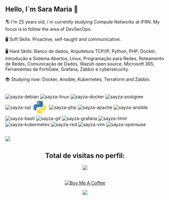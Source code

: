 ## Hello, I`m Sara Maria 👋


🌎 I'm 25 years old, i`m currently studying Compute Networks at IFRN. My focus is to follow the area of DevSecOps. 

🖥️ Soft Skills: Proactive, self-taught and communicative. 

🖥️ Hard Skills: Banco de dados, Arquitetura TCP/IP, Python, PHP, Docker, Introdução a Sistema Abertos, Linux, Programação para Redes, Roteamento de Redes, Comunicação de Dados, Wazuh open source, Microsoft 365, Ferramentas da FortiGate, Grafana, Zabbix e cybersecurity. 

📚 Studying now: Docker, Ansible, Kubernetes, Terraform and Zabbix. 


<div style="display: inline_block"><br>
  <img align="center" alt="sayza-debian" height="50" width="50" src="https://cdn.jsdelivr.net/gh/devicons/devicon/icons/debian/debian-original-wordmark.svg">
  <img align="center" alt="sayza-linux" height="50" width="50" src="https://cdn.jsdelivr.net/gh/devicons/devicon/icons/linux/linux-plain.svg" />
  <img align="center" alt="sayza-docker" height="50" width="50" src="https://cdn.jsdelivr.net/gh/devicons/devicon/icons/docker/docker-original-wordmark.svg" />
  <img align="center" alt="sayza-postgree" height="50" width="50" src="https://cdn.jsdelivr.net/gh/devicons/devicon/icons/postgresql/postgresql-original-wordmark.svg">
  <img align="center" alt="sayza-sql" height="60" width="60" src="https://cdn.jsdelivr.net/gh/devicons/devicon/icons/mysql/mysql-original-wordmark.svg">
  <img align="center" alt="sayza-Python" height="50" width="50" src="https://raw.githubusercontent.com/devicons/devicon/master/icons/python/python-original.svg">
  <img align="center" alt="sayza-php" height="50" width="50" src="https://cdn.jsdelivr.net/gh/devicons/devicon/icons/php/php-original.svg" />
  <img align="center" alt="sayza-apache" height="50" width="50" src="https://cdn.jsdelivr.net/gh/devicons/devicon/icons/apache/apache-original-wordmark.svg" />
  <img align="center" alt="sayza-ansible" height="50" width="50" src="https://cdn.jsdelivr.net/gh/devicons/devicon/icons/ansible/ansible-original-wordmark.svg" />
  <img align="center" alt="sayza-bash" height="50" width="50"src="https://cdn.jsdelivr.net/gh/devicons/devicon/icons/bash/bash-original.svg" />
  <img align="center" alt="sayza-git" height="50" width="50"src="https://cdn.jsdelivr.net/gh/devicons/devicon/icons/git/git-original-wordmark.svg" />
  <img align="center" alt="sayza-grafana" height="50" width="50"src="https://cdn.jsdelivr.net/gh/devicons/devicon/icons/grafana/grafana-original-wordmark.svg" />
  <img align="center" alt="sayza-html" height="50" width="50"src="https://cdn.jsdelivr.net/gh/devicons/devicon/icons/html5/html5-original-wordmark.svg" />
  <img align="center" alt="sayza-kubermetes" height="50" width="50"src="https://cdn.jsdelivr.net/gh/devicons/devicon/icons/kubernetes/kubernetes-plain-wordmark.svg" />
  <img align="center" alt="sayza-red" height="50" width="50"src="https://cdn.jsdelivr.net/gh/devicons/devicon/icons/redhat/redhat-original-wordmark.svg" />
  <img align="center" alt="sayza-vim" height="50" width="50" src="https://cdn.jsdelivr.net/gh/devicons/devicon/icons/vim/vim-original.svg" />
  <img align="center" alt="sayza-opensuse" height="50" width="50"src="https://cdn.jsdelivr.net/gh/devicons/devicon/icons/opensuse/opensuse-original-wordmark.svg" />

 
</div>

## 
<p>
<div>
  <a href="https://www.linkedin.com/in/sara-maria-27462618a/" target="_blank"><img src="https://img.shields.io/badge/-LinkedIn-%230077B5?style=for-the-badge&logo=linkedin&logoColor=white" target="_blank"></a> 

</div>

<div align="center">
<h2>Total de visitas no perfil:</h2>
<img src="https://profile-counter.glitch.me/1Sayza/count.svg" width="250px"/>
</div>


## 
<p align="center">
  <a href="https://www.buymeacoffee.com/sayza" target="_blank"><img src="https://cdn.buymeacoffee.com/buttons/v2/default-yellow.png" alt="Buy Me A Coffee" height="60px" width="217px" ></a>
</p>

<p>
<p>
<div align="center">
  

  
<img src="https://cdn-images-1.medium.com/v2/resize:fit:1400/1*qYowu9hq5jWzQWU6G8n16w.gif" width="550px" />
</div>


